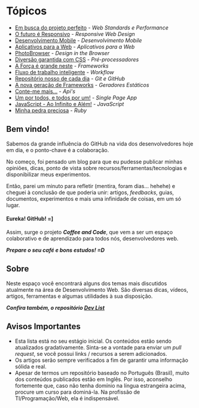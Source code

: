 # Tópicos

* [Em busca do projeto perfeito](standards-performance.md) - *Web Standards e Performance*
* [O futuro é Responsivo](responsive-web-design.md) - *Responsive Web Design*
* [Desenvolvimento Mobile](mobile-dev.md) - *Desenvolvimento Mobile*
* [Aplicativos para a Web](web-app.md) - *Aplicativos para a Web*
* [PhotoBrowser](design-in-the-browser.md) - *Design in the Browser*
* [Diversão garantida com CSS](pre-processors.md) - *Pré-processadores*
* [A Força é grande neste](frameworks.md) - *Frameworks*
* [Fluxo de trabalho inteligente](worfklow.md) - *Workflow*
* [Repositório nosso de cada dia](git-github.md) - *Git e GitHub*
* [A nova geração de Frameworks](static-generators.md) - *Geradores Estáticos*
* [Conte-me mais...](apis.md) - *Api's*
* [Um por todos, e todos por um!](single-page-app.md) - *Single Page App*
* [JavaScript - Ao Infinito e Além!](javascript-and-beyond.md) - *JavaScript*
* [Minha pedra preciosa](ruby-rails.md) - *Ruby*

## Bem vindo! ##

Sabemos da grande influência do GitHub na vida dos desenvolvedores hoje em dia, e o ponto-chave é a colaboração.

No começo, foi pensado um blog para que eu pudesse publicar minhas opiniões, dicas, ponto de vista sobre recursos/ferramentas/tecnologias e disponibilizar meus experimentos.

Então, parei um minuto para refletir (mentira, foram dias… hehehe) e cheguei à conclusão de que poderia unir: artigos, *feedbacks*, guias, documentos, experimentos e mais uma infinidade de coisas, em um só lugar.

#### Eureka! GitHub! =]

Assim, surge o projeto ***Coffee and Code***, que vem a ser um espaço colaborativo e de aprendizado para todos nós, desenvolvedores web.

***Prepare o seu café e bons estudos! =D***


## Sobre ##

Neste espaço você encontrará alguns dos temas mais discutidos atualmente na área de Desenvolvimento Web. São diversas dicas, vídeos, artigos, ferramentas e algumas utilidades à sua disposição.

***Confira também, o repositório [Dev List](https://github.com/vitorbritto/dev-list)***


## Avisos Importantes ##

* Esta lista está no seu estágio inicial. Os conteúdos estão sendo atualizados gradativamente. Sinta-se a vontade para enviar um *pull request*, se você possui links / recursos a serem adicionados.
* Os artigos serão sempre verificados a fim de garantir uma informação sólida e real.
* Apesar de termos um repositório baseado no Português (Brasil), muito dos conteúdos publicados estão em Inglês. Por isso, aconselho fortemente que, caso não tenha domínio na língua estrangeira acima, procure um curso para dominá-la. Na profissão de TI/Programação/Web, ela é indispensável.
